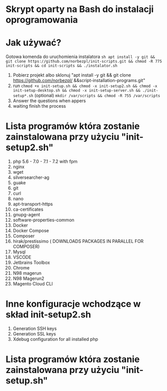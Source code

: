 # Skrypt oparty na Bash do instalacji oprogramowania
# Jak używać?
Gotowa komenda do uruchomienia instalatora 
```sh apt install -y git &&  git clone https://github.com/norbezpl/init-scripts.git && chmod -R 775 init-scripts && cd init-scripts && ./instalator.sh```
1. Pobierz projekt albo sklonuj "apt install -y git && git clone https://github.com/norbezpl/ &&script-installation-programs.git"
2. run ``chmod +x init-setup.sh && chmod -x init-setup2.sh && chmod -x init-setup-desktop.sh && chmod -x init-setup-server.sh && ./init-setup*.sh``
(optional) ``mkdir /var/scripts && chmod -R 755 /var/scripts``
4. Answer the questions when appers
5. waiting finish the process

#  Lista programów która zostanie zainstalowana przy użyciu "init-setup2.sh"

1. php 5.6 - 7.0 - 7.1 - 7.2 with fpm
3. nginx 
4. wget 
5. silversearcher-ag 
6. guake 
7. git 
8. curl 
9. nano 
10. apt-transport-https 
11. ca-certificates 
12. gnupg-agent 
13. software-properties-common
14. Docker
15. Docker Compose
16. Composer
17.  hirak/prestissimo ( DOWNLOADS PACKAGES IN PARALLEL FOR COMPOSER)
18. Mysql
19. VSCODE
20. Jetbrains Toolbox
21. Chrome
22. N98 magerun
23. N98 Magerun2
24. Magento Cloud CLI

# Inne konfiguracje wchodzące w skład init-setup2.sh

1. Generation SSH keys
2. Generation SSL keys
3. Xdebug configuration for all installed php

#  Lista programów która zostanie zainstalowana przy użyciu "init-setup.sh"


